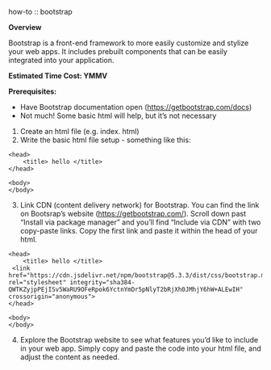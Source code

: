 how-to :: bootstrap

**Overview**

Bootstrap is a front-end framework to more easily customize and stylize your web apps. It includes prebuilt components that can be easily integrated into your application.


**Estimated Time Cost: YMMV**


**Prerequisites:**

- Have Bootstrap documentation open (https://getbootstrap.com/docs)
- Not much! Some basic html will help, but it’s not necessary


1. Create an html file (e.g. index. html)
2. Write the basic html file setup - something like this:
<!DOCTYPE html>
<!--
	heading here
-->

<html>

	<head>
    	<title> hello </title>
	</head>

	<body>
	</body>

</html>

3. Link CDN (content delivery network) for Bootstrap. You can find the link on Bootsrap’s website (https://getbootstrap.com/). Scroll down past “Install via package manager” and you’ll find “Include via CDN” with two copy-paste links. Copy the first link and paste it within the head of your html.
   
<!DOCTYPE html>
<html>

	<head>
    	<title> hello </title>
     <link href="https://cdn.jsdelivr.net/npm/bootstrap@5.3.3/dist/css/bootstrap.min.css" rel="stylesheet" integrity="sha384-QWTKZyjpPEjISv5WaRU9OFeRpok6YctnYmDr5pNlyT2bRjXh0JMhjY6hW+ALEwIH" crossorigin="anonymous">
	</head>

	<body>
	</body>

</html>

4. Explore the Bootstrap website to see what features you’d like to include in your web app. Simply copy and paste the code into your html file, and adjust the content as needed.
